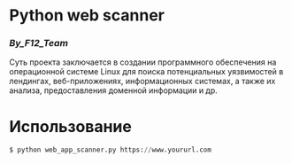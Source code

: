 Python web scanner
===
### _By_F12_Team_

Суть проекта заключается в создании программного обеспечения на операционной системе Linux для поиска потенциальных уязвимостей в лендингах, веб-приложениях, информационных системах, а также их анализа, предоставления доменной информации и др.

Использование
===
```python
$ python web_app_scanner.py https://www.yoururl.com
```
